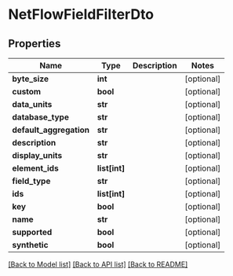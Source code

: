# NetFlowFieldFilterDto

## Properties
Name | Type | Description | Notes
------------ | ------------- | ------------- | -------------
**byte_size** | **int** |  | [optional] 
**custom** | **bool** |  | [optional] 
**data_units** | **str** |  | [optional] 
**database_type** | **str** |  | [optional] 
**default_aggregation** | **str** |  | [optional] 
**description** | **str** |  | [optional] 
**display_units** | **str** |  | [optional] 
**element_ids** | **list[int]** |  | [optional] 
**field_type** | **str** |  | [optional] 
**ids** | **list[int]** |  | [optional] 
**key** | **bool** |  | [optional] 
**name** | **str** |  | [optional] 
**supported** | **bool** |  | [optional] 
**synthetic** | **bool** |  | [optional] 

[[Back to Model list]](../README.md#documentation-for-models) [[Back to API list]](../README.md#documentation-for-api-endpoints) [[Back to README]](../README.md)


